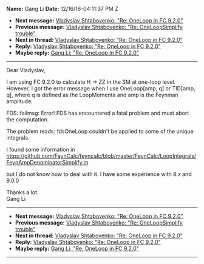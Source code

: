 **Name:** Gang Li
**Date:** 12/16/16-04:11:37 PM Z

  - **Next message:** [Vladyslav Shtabovenko: "Re: OneLoop in FC
    9.2.0"](1137.html)
  - **Previous message:** [Vladyslav Shtabovenko: "Re: OneLoopSimplify
    trouble"](1135.html)
  - **Next in thread:** [Vladyslav Shtabovenko: "Re: OneLoop in FC
    9.2.0"](1137.html)
  - **Reply:** [Vladyslav Shtabovenko: "Re: OneLoop in FC
    9.2.0"](1137.html)
  - **Maybe reply:** [Gang Li: "Re: OneLoop in FC 9.2.0"](1140.html)

-----

Dear Vladyslav,  

I am using FC 9.2.0 to calculate H -\> ZZ in the SM at one-loop level.
However, I got the error message when I use OneLoop[amp, q] or
TID[amp, q], where q is defined as the LoopMomenta and amp is
the Feynman amplitude:  

FDS::failmsg: Error\! FDS has encountered a fatal problem and must abort
the computation.  

The problem reads: fdsOneLoop couldn't be applied to some of the unique
integrals.  

I found some information in  
https://github.com/FeynCalc/feyncalc/blob/master/FeynCalc/LoopIntegrals/FeynAmpDenominatorSimplify.m  

but I do not know how to deal with it. I have some experience with 8.x
and 9.0.0  

Thanks a lot.  
Gang Li  

-----

  - **Next message:** [Vladyslav Shtabovenko: "Re: OneLoop in FC
    9.2.0"](1137.html)
  - **Previous message:** [Vladyslav Shtabovenko: "Re: OneLoopSimplify
    trouble"](1135.html)
  - **Next in thread:** [Vladyslav Shtabovenko: "Re: OneLoop in FC
    9.2.0"](1137.html)
  - **Reply:** [Vladyslav Shtabovenko: "Re: OneLoop in FC
    9.2.0"](1137.html)
  - **Maybe reply:** [Gang Li: "Re: OneLoop in FC 9.2.0"](1140.html)

-----

